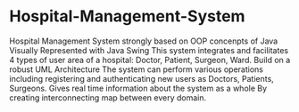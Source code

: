# Hospital-Management-System
Hospital Management System strongly based on OOP concenpts of Java
Visually Represented with Java Swing
This system integrates and facilitates 4 types of user area of a hospital: Doctor, Patient, Surgeon, Ward.
Build on a robust UML Architecture
The system can perform various operations including registering and authenticating new users
as Doctors, Patients, Surgeons.
Gives real time information about the system as a whole
By creating interconnecting map between every domain.
